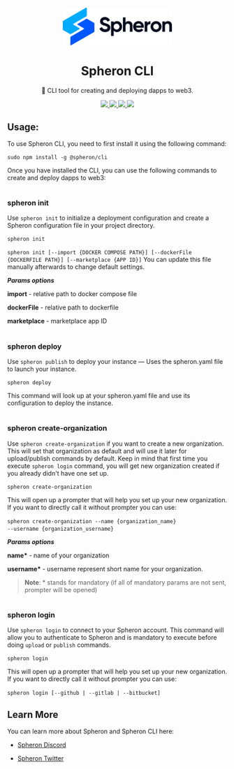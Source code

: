<p  align="center">

<picture>

<source  media="(prefers-color-scheme: dark)"  srcset="https://github.com/spheronFdn/sdk/blob/main/.github/assets/spheron-logo-dark.svg">

<source  media="(prefers-color-scheme: light)"  srcset="https://github.com/spheronFdn/sdk/blob/main/.github/assets/spheron-logo.svg">

<img  alt="Spheron"  src="https://github.com/spheronFdn/sdk/blob/main/.github/assets/spheron-logo.svg" width="250">

</picture>

</p>

<h1  align="center">Spheron CLI</h1>

<p  align="center">
🧰 CLI tool for creating and deploying dapps to web3.
</p>

<p  align="center">

<a  href="https://www.npmjs.com/package/@spheron/storage"  target="_blank"  rel="noreferrer">

<img  src="https://img.shields.io/static/v1?label=npm&message=v2.0.3&color=green"  />

</a>

<a  href="https://github.com/spheronFdn/sdk/blob/main/LICENSE"  target="_blank"  rel="noreferrer">

<img  src="https://img.shields.io/static/v1?label=license&message=Apache%202.0&color=red"  />

</a>

<a  href="https://discord.com/invite/ahxuCtm"  target="_blank"  rel="noreferrer">

<img  src="https://img.shields.io/static/v1?label=community&message=discord&color=blue"  />

</a>

<a  href="https://twitter.com/SpheronFdn"  target="_blank"  rel="noreferrer">

<img  src="https://img.shields.io/twitter/url/https/twitter.com/cloudposse.svg?style=social&label=Follow%20%40SpheronFdn"  />

</a>

</p>

## Usage:

<p>To use Spheron CLI, you need to first install it using the following command:</p>

<pre><code>sudo npm install -g @spheron/cli</code></pre>

<p>Once you have installed the CLI, you can use the following commands to create and deploy dapps to web3:</p>

#

<h3>spheron init</h3>
<p>Use <code>spheron init</code> to initialize a deployment configuration and create a Spheron configuration file in your project directory.</p>
<pre><code>spheron init</code></pre>

<code>spheron init [--import {DOCKER COMPOSE PATH}] [--dockerFile {DOCKERFILE PATH}] [--marketplace {APP ID}]</code>
You can update this file manually afterwards to change default settings.

**_Params options_**

**import** - relative path to docker compose file

**dockerFile** - relative path to dockerfile

**marketplace** - marketplace app ID

#

<h3>spheron deploy</h3>
<p>Use <code>spheron publish</code> to deploy your instance — Uses the spheron.yaml file to launch your instance. </p>
<pre><code>spheron deploy</code></pre> 
This command will look up at your spheron.yaml file and use its configuration to deploy the instance.

#

<h3>spheron create-organization</h3>
<p>Use <code>spheron create-organization</code> if you want to create a new organization. This will set that organization as default and will use it later for upload/publish commands by default. Keep in mind that first time you execute <code>spheron login</code> command, you will get new organization created if you already didn't have one set up.   </p>
<pre><code>spheron create-organization</code></pre> 
This will open up a prompter that will help you set up your new organization. If you want to directly call it without prompter you can use:

<code>spheron create-organization --name {organization_name} --username {organization_username} </code>

**_Params options_**

**name\*** - name of your organization

**username\*** - username represent short name for your organization.

> **Note**: \* stands for mandatory (if all of mandatory params are not sent, prompter will be opened)

#

<h3>spheron login</h3>
<p>Use <code>spheron login</code> to connect to your Spheron account. This command will allow you to authenticate to Spheron and is mandatory to execute before doing <code>upload</code> or <code>publish</code> commands.</p>
<pre><code>spheron login</code></pre> 
This will open up a prompter that will help you set up your new organization. If you want to directly call it without prompter you can use:

<code>spheron login [--github | --gitlab | --bitbucket] </code>

## Learn More

You can learn more about Spheron and Spheron CLI here:

- [Spheron Discord](https://discord.com/invite/ahxuCtm)

- [Spheron Twitter](https://twitter.com/SpheronFdn)
